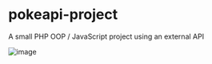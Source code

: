 # pokeapi-project
A small PHP OOP / JavaScript project using an external API

![image](https://user-images.githubusercontent.com/20245559/116781286-37964f00-aa82-11eb-901a-672c44d7ab9f.png)

